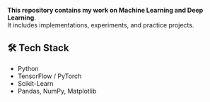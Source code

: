 **This repository contains my work on Machine Learning and Deep Learning**.  
It includes implementations, experiments, and practice projects.  

## 🛠️ Tech Stack
- Python  
- TensorFlow / PyTorch  
- Scikit-Learn  
- Pandas, NumPy, Matplotlib  
